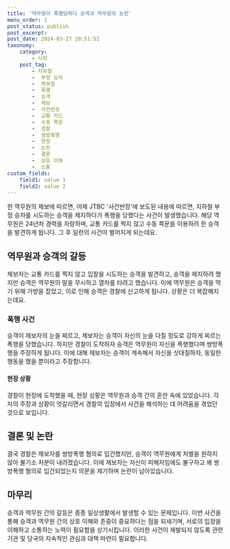```yaml
---
title: '역무원이 폭행당하다 승객과 역무원의 논란'
menu_order: 1
post_status: publish
post_excerpt: 
post_date: 2024-03-27 20:51:52
taxonomy:
    category:
        - 사회
    post_tag:
        - 지하철
        -  부정 승차
        -  역무원
        -  폭행
        -  승객
        -  제보
        -  사건반장
        -  교통 카드
        -  수동 쪽문
        -  경찰
        -  쌍방폭행
        -  현장
        -  논란
        -  결론
        -  상호 이해
        -  소통
custom_fields:
    field1: value 1
    field2: value 2
---
```


한 역무원의 제보에 따르면, 어제 JTBC '사건반장'에 보도된 내용에 따르면,  지하철 부정 승차를 시도하는 승객을 제지하다가 폭행을 당했다는 사건이 발생했습니다. 해당 역무원은 24년차 경력을 자랑하며, 교통 카드를 찍지 않고 수동 쪽문을 이용하려 한 승객을 발견하게 됩니다. 그 후 일련의 사건이 벌어지게 되는데요.
## 역무원과 승객의 갈등
제보자는 교통 카드를 찍지 않고 입찰을 시도하는 승객을 발견하고, 승객을 제지하려 했지만 승객은 역무원의 말을 무시하고 열차를 타려고 했습니다. 이에 역무원은 승객을 막기 위해 가방을 잡았고, 이로 인해 승객은 경찰에 신고하게 됩니다. 상황은 더 복잡해지는데요.
### 폭행 사건
승객이 제보자의 눈을 찌르고, 제보자는 승객이 자신의 눈을 다칠 정도로 강하게 찌르는 폭행을 당했습니다. 하지만 경찰이 도착하자 승객은 역무원이 자신을 폭행했다며 쌍방폭행을 주장하게 됩니다. 이에 대해 제보자는 승객이 계속해서 자신을 삿대질하자, 동일한 행동을 했을 뿐이라고 주장합니다.
#### 현장 상황
경찰이 현장에 도착했을 때, 현장 상황은 역무원과 승객 간의 혼란 속에 있었습니다. 각자의 주장과 상황이 엇갈리면서 경찰의 입장에서 사건을 해석하는 데 어려움을 겪었던 것으로 보입니다.
## 결론 및 논란
결국 경찰은 제보자를 쌍방폭행 혐의로 입건했지만, 승객이 역무원에게 처벌을 원하지 않아 불기소 처분이 내려졌습니다. 이에 제보자는 자신이 피해자임에도 불구하고 왜 쌍방폭행 혐의로 입건되었는지 의문을 제기하며 논란이 남아있습니다.
## 마무리
승객과 역무원 간의 갈등은 종종 일상생활에서 발생할 수 있는 문제입니다. 이번 사건을 통해 승객과 역무원 간의 상호 이해와 존중이 중요하다는 점을 되새기며, 서로의 입장을 이해하고 소통하는 노력이 필요함을 상기시킵니다. 이러한 사건이 재발되지 않도록 관련 기관 및 당국의 지속적인 관심과 대책 마련이 필요합니다.
